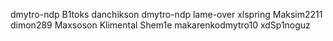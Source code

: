 dmytro-ndp
B1toks
danchikson
dmytro-ndp
lame-over
xlspring
Maksim2211
dimon289
Maxsoson
Klimental
Shem1e
makarenkodmytro10
xdSp1noguz
